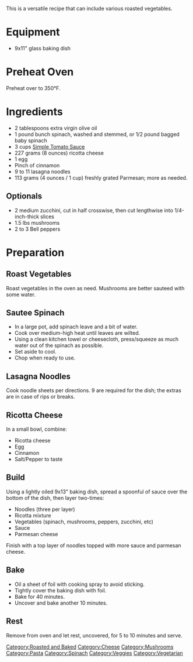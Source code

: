 This is a versatile recipe that can include various roasted vegetables.

# Equipment

-   9x11" glass baking dish

# Preheat Oven

Preheat over to 350°F.

# Ingredients

-   2 tablespoons extra virgin olive oil
-   1 pound bunch spinach, washed and stemmed, or 1/2 pound bagged baby
    spinach
-   3 cups [Simple Tomato Sauce](Simple_Tomato_Sauce "wikilink")
-   227 grams (8 ounces) ricotta cheese
-   1 egg
-   Pinch of cinnamon
-   9 to 11 lasagna noodles
-   113 grams (4 ounces / 1 cup) freshly grated Parmesan; more as
    needed.

## Optionals

-   2 medium zucchini, cut in half crosswise, then cut lengthwise into
    1/4-inch-thick slices
-   1.5 lbs mushrooms
-   2 to 3 Bell peppers

# Preparation

## Roast Vegetables

Roast vegetables in the oven as need. Mushrooms are better sauteed with
some water.

## Sautee Spinach

-   In a large pot, add spinach leave and a bit of water.
-   Cook over medium-high heat until leaves are wilted.
-   Using a clean kitchen towel or cheesecloth, press/squeeze as much
    water out of the spinach as possible.
-   Set aside to cool.
-   Chop when ready to use.

## Lasagna Noodles

Cook noodle sheets per directions. 9 are required for the dish; the
extras are in case of rips or breaks.

## Ricotta Cheese

In a small bowl, combine:

-   Ricotta cheese
-   Egg
-   Cinnamon
-   Salt/Pepper to taste

## Build

Using a lightly oiled 9x13" baking dish, spread a spoonful of sauce over
the bottom of the dish, then layer two-times:

-   Noodles (three per layer)
-   Ricotta mixture
-   Vegetables (spinach, mushrooms, peppers, zucchini, etc)
-   Sauce
-   Parmesan cheese

Finish with a top layer of noodles topped with more sauce and parmesan
cheese.

## Bake

-   Oil a sheet of foil with cooking spray to avoid sticking.
-   Tightly cover the baking dish with foil.
-   Bake for 40 minutes.
-   Uncover and bake another 10 minutes.

## Rest

Remove from oven and let rest, uncovered, for 5 to 10 minutes and serve.

[Category:Roasted and Baked](Category:Roasted_and_Baked "wikilink")
[Category:Cheese](Category:Cheese "wikilink")
[Category:Mushrooms](Category:Mushrooms "wikilink")
[Category:Pasta](Category:Pasta "wikilink")
[Category:Spinach](Category:Spinach "wikilink")
[Category:Veggies](Category:Veggies "wikilink")
[Category:Vegetarian](Category:Vegetarian "wikilink")